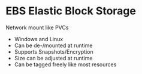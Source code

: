 # EBS Elastic Block Storage

Network mount like PVCs

* Windows and Linux
* Can be de-/mounted at runtime
* Supports Snapshots/Encryption
* Size can be adjusted at runtime
* Can be tagged freely like most resources

